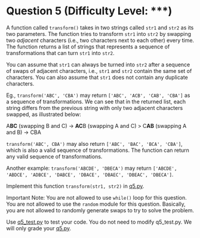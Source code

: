 # Question 5 (Difficulty Level: ***)

A function called `transform()` takes in two strings called `str1` and `str2` as its two parameters. The function tries to transform `str1` into `str2` by swapping two *adjacent* characters (i.e., two characters next to each other) every time. The function returns a list of strings that represents a sequence of transformations that can turn `str1` into `str2`.

You can assume that `str1` can always be turned into `str2` after a sequence of swaps of adjacent characters, i.e., `str1` and `str2` contain the same set of characters. You can also assume that `str1` does not contain any duplicate characters.

Eg., `transform('ABC', 'CBA')` may return `['ABC', 'ACB', 'CAB', 'CBA']` as a sequence of transformations. We can see that in the returned list, each string differs from the previous string with only two adjacent characters swapped, as illustrated below:

A**BC** (swapping B and C) -> **AC**B (swapping A and C) > C**AB** (swapping A and B) -> CBA

`transform('ABC', CBA')` may also return `['ABC', 'BAC', 'BCA', 'CBA']`, which is also a valid sequence of transformations. The function can return any valid sequence of transformations.

Another example: `transform('ABCDE', 'DBECA')` may return `['ABCDE', 'ABDCE', 'ADBCE', 'DABCE', 'DBACE', 'DBAEC', 'DBEAC', 'DBECA']`.

Implement this function `transform(str1, str2)` in [q5.py](../Original/q5.py).

Important Note: You are not allowed to use `while()` loop for this question. You are not allowed to use the `random` module for this question. Basically, you are not allowed to randomly generate swaps to try to solve the problem.

Use [q5_test.py](../Original/q5_test.py) to test your code. You do not need to modify q5_test.py. We will only grade your [q5.py](../Original/q5.py).
